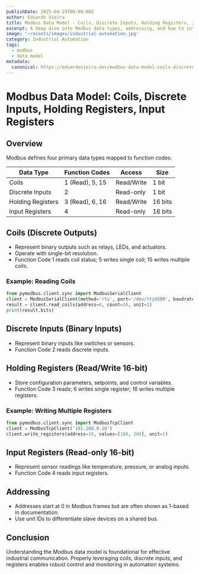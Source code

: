 ```yaml
---
publishDate: 2025-04-19T00:00:00Z
author: Eduardo Vieira
title: Modbus Data Model - Coils, Discrete Inputs, Holding Registers, Input Registers
excerpt: A deep dive into Modbus data types, addressing, and how to interact with coils, discrete inputs, and registers in your automation systems.
image: '~/assets/images/industrial-automation.jpg'
category: Industrial Automation
tags:
  - modbus
  - data model
metadata:
  canonical: https://eduardovieira.dev/modbus-data-model-coils-discrete-inputs
---
```


# Modbus Data Model: Coils, Discrete Inputs, Holding Registers, Input Registers

## Overview

Modbus defines four primary data types mapped to function codes:

| Data Type         | Function Codes   | Access       | Size    |
|-------------------|------------------|--------------|---------|
| Coils             | 1 (Read), 5, 15  | Read/Write   | 1 bit   |
| Discrete Inputs   | 2                | Read-only    | 1 bit   |
| Holding Registers | 3 (Read), 6, 16  | Read/Write   | 16 bits |
| Input Registers   | 4                | Read-only    | 16 bits |

## Coils (Discrete Outputs)

- Represent binary outputs such as relays, LEDs, and actuators.
- Operate with single-bit resolution.
- Function Code 1 reads coil status; 5 writes single coil; 15 writes multiple coils.

### Example: Reading Coils

```python
from pymodbus.client.sync import ModbusSerialClient
client = ModbusSerialClient(method='rtu', port='/dev/ttyUSB0', baudrate=9600)
result = client.read_coils(address=0, count=10, unit=1)
print(result.bits)
```

## Discrete Inputs (Binary Inputs)

- Represent binary inputs like switches or sensors.
- Function Code 2 reads discrete inputs.

## Holding Registers (Read/Write 16-bit)

- Store configuration parameters, setpoints, and control variables.
- Function Code 3 reads; 6 writes single register; 16 writes multiple registers.

### Example: Writing Multiple Registers

```python
from pymodbus.client.sync import ModbusTcpClient
client = ModbusTcpClient('192.168.0.10')
client.write_registers(address=10, values=[100, 200], unit=1)
```

## Input Registers (Read-only 16-bit)

- Represent sensor readings like temperature, pressure, or analog inputs.
- Function Code 4 reads input registers.

## Addressing

- Addresses start at 0 in Modbus frames but are often shown as 1-based in documentation.
- Use unit IDs to differentiate slave devices on a shared bus.

## Conclusion

Understanding the Modbus data model is foundational for effective industrial communication. Properly leveraging coils, discrete inputs, and registers enables robust control and monitoring in automation systems.
